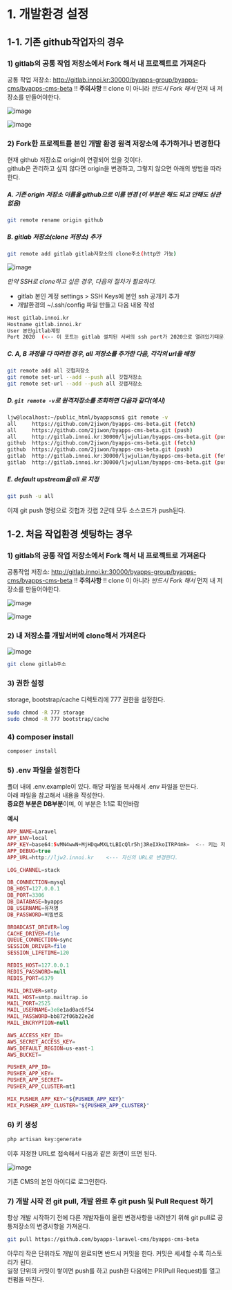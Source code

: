# 1. 개발환경 설정

## 1-1. 기존 github작업자의 경우

### 1) gitlab의 공통 작업 저장소에서 Fork 해서 내 프로젝트로 가져온다

공통 작업 저장소: http://gitlab.innoi.kr:30000/byapps-group/byapps-cms/byapps-cms-beta
!! **주의사항** !! clone 이 아니라 _반드시 Fork 해서_ 먼저 내 저장소를 만들어야한다.

![image](./img/GitLab001.png)  

![image](./img/GitLab002.png)

### 2) Fork한 프로젝트를 본인 개발 환경 원격 저장소에 추가하거나 변경한다

현재 github 저장소로 origin이 연결되어 있을 것이다.  
github은 관리하고 싶지 않다면 origin을 변경하고, 그렇지 않으면 아래의 방법을 따라한다.

##### A. 기존 origin 저장소 이름을 github으로 이름 변경 (이 부분은 해도 되고 안해도 상관없음)
```bash
git remote rename origin github
```
##### B. gitlab 저장소(clone 저장소) 추가
```bash
git remote add gitlab gitlab저장소의 clone주소(http만 가능)   
```
![image](./img/GitLab003.png)

*만약 SSH로 clone하고 싶은 경우, 다음의 절차가 필요하다.*
- gitlab 본인 계정 settings > SSH Keys에 본인 ssh 공개키 추가
- 개발환경의 ~/.ssh/config 파일 만들고 다음 내용 작성

```bash
Host gitlab.innoi.kr
Hostname gitlab.innoi.kr
User 본인gitlab계정
Port 2020  (<-- 이 포트는 gitlab 설치된 서버의 ssh port가 2020으로 열려있기때문)
```
##### C. A, B 과정을 다 따라한 경우, all 저장소를 추가한 다음, 각각의 url을 배정  
```bash
git remote add all 깃헙저장소
git remote set-url --add --push all 깃헙저장소  
git remote set-url --add --push all 깃랩저장소
```
##### D. ``git remote -v``로  원격저장소를 조회하면 다음과 같다(예시)
```bash
ljw@localhost:~/public_html/byappscms$ git remote -v
all     https://github.com/2jiwon/byapps-cms-beta.git (fetch)
all     https://github.com/2jiwon/byapps-cms-beta.git (push)
all     http://gitlab.innoi.kr:30000/ljwjulian/byapps-cms-beta.git (push)
github  https://github.com/2jiwon/byapps-cms-beta.git (fetch)
github  https://github.com/2jiwon/byapps-cms-beta.git (push)
gitlab  http://gitlab.innoi.kr:30000/ljwjulian/byapps-cms-beta.git (fetch)
gitlab  http://gitlab.innoi.kr:30000/ljwjulian/byapps-cms-beta.git (push)
```
##### E. default upstream을 all 로 지정
```bash
git push -u all
```
이제 git push 명령으로 깃헙과 깃랩 2군데 모두 소스코드가 push된다.

## 1-2. 처음 작업환경 셋팅하는 경우

### 1) gitlab의 공통 작업 저장소에서 Fork 해서 내 프로젝트로 가져온다

공통작업 저장소: http://gitlab.innoi.kr:30000/byapps-group/byapps-cms/byapps-cms-beta
!! **주의사항** !! clone 이 아니라 _반드시 Fork 해서_ 먼저 내 저장소를 만들어야한다.

![image](./img/GitLab001.png)  

![image](./img/GitLab002.png)

### 2) 내 저장소를 개발서버에 clone해서 가져온다

![image](./img/GitLab003.png)
```bash
git clone gitlab주소
```
### 3) 권한 설정
storage, bootstrap/cache 디렉토리에 777 권한을 설정한다.

```bash
sudo chmod -R 777 storage
sudo chmod -R 777 bootstrap/cache
```

### 4) composer install
```bash
composer install
```
### 5) .env 파일을 설정한다
폴더 내에 .env.example이 있다. 해당 파일을 복사해서 .env 파일을 만든다.  
아래 파일을 참고해서 내용을 작성한다.   
**중요한 부분은 DB부분**이며, 이 부분은 1:1로 확인바람

**예시**
```php
APP_NAME=Laravel
APP_ENV=local
APP_KEY=base64:5vMN4wwN+MjHDqwMXLtLBIcQlr5hj3ReIXkoITRP4mk=  <-- 키는 자동생성임
APP_DEBUG=true
APP_URL=http://ljw2.innoi.kr    <--- 자신의 URL로 변경한다.

LOG_CHANNEL=stack

DB_CONNECTION=mysql
DB_HOST=127.0.0.1
DB_PORT=3306
DB_DATABASE=byapps
DB_USERNAME=유저명
DB_PASSWORD=비밀번호

BROADCAST_DRIVER=log
CACHE_DRIVER=file
QUEUE_CONNECTION=sync
SESSION_DRIVER=file
SESSION_LIFETIME=120

REDIS_HOST=127.0.0.1
REDIS_PASSWORD=null
REDIS_PORT=6379

MAIL_DRIVER=smtp
MAIL_HOST=smtp.mailtrap.io
MAIL_PORT=2525
MAIL_USERNAME=3e8e1ad0ac6f54
MAIL_PASSWORD=bb872f06b22e2d
MAIL_ENCRYPTION=null

AWS_ACCESS_KEY_ID=
AWS_SECRET_ACCESS_KEY=
AWS_DEFAULT_REGION=us-east-1
AWS_BUCKET=

PUSHER_APP_ID=
PUSHER_APP_KEY=
PUSHER_APP_SECRET=
PUSHER_APP_CLUSTER=mt1

MIX_PUSHER_APP_KEY="${PUSHER_APP_KEY}"
MIX_PUSHER_APP_CLUSTER="${PUSHER_APP_CLUSTER}"
```

### 6) 키 생성

```bash
php artisan key:generate
```
이후 지정한 URL로 접속해서 다음과 같은 화면이 뜨면 된다.

![image](./img/003.png)

기존 CMS의 본인 아이디로 로그인한다.  

### 7) 개발 시작 전 git pull, 개발 완료 후 git push 및 Pull Request 하기
항상 개발 시작하기 전에 다른 개발자들이 올린 변경사항을 내려받기 위해 git pull로 공통저장소의 변경사항을 가져온다.

```bash
git pull https://github.com/byapps-laravel-cms/byapps-cms-beta
```

아무리 작은 단위라도 개발이 완료되면 반드시 커밋을 한다. 커밋은 세세할 수록 히스토리가 된다.  
일정 단위의 커밋이 쌓이면 push를 하고 push한 다음에는 PR(Pull Request)를 열고 컨펌을 마친다.  
